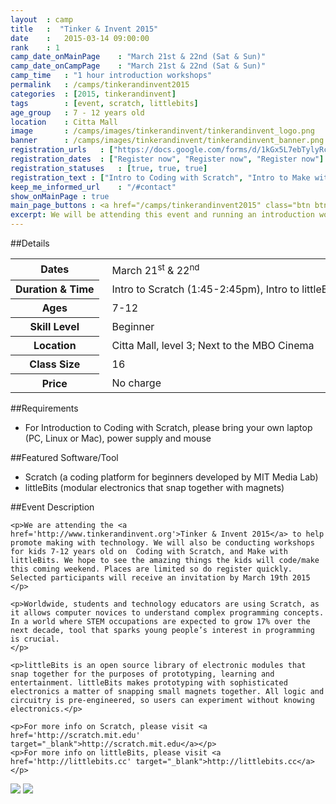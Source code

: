 ```yaml
---
layout	: camp
title 	:  "Tinker & Invent 2015"
date  	:   2015-03-14 09:00:00
rank    : 1
camp_date_onMainPage 	: "March 21st & 22nd (Sat & Sun)"
camp_date_onCampPage 	: "March 21st & 22nd (Sat & Sun)"
camp_time	: "1 hour introduction workshops"
permalink   : /camps/tinkerandinvent2015
categories  : [2015, tinkerandinvent]
tags    	: [event, scratch, littlebits]
age_group 	: 7 - 12 years old
location	: Citta Mall
image		: /camps/images/tinkerandinvent/tinkerandinvent_logo.png
banner		: /camps/images/tinkerandinvent/tinkerandinvent_banner.png
registration_urls	: ["https://docs.google.com/forms/d/1kGx5L7ebTylyRc82-Nsotfd97z15yw7xkTidASF9FXE/viewform", "https://docs.google.com/forms/d/1kS_FtIYfD9Q33WuPqlyt0fs3x7-50QS7u_sfHu9opmI/viewform", "https://docs.google.com/forms/d/1bNw7c8bPUwshYX96-Os2NCwKcqABak1p8gjEFZLddXU/viewform"]
registration_dates	: ["Register now", "Register now", "Register now"]
registration_statuses	: [true, true, true]
registration_text : ["Intro to Coding with Scratch", "Intro to Make with littleBits", "Other Workshops"]
keep_me_informed_url	: "/#contact"
show_onMainPage : true
main_page_buttons : <a href="/camps/tinkerandinvent2015" class="btn btn-lg pad-c btn-primary-pale" target="_blank">Register Now</a>
excerpt: We will be attending this event and running an introduction workshop to Coding with Scratch and Making with littleBits. Places are limited and by invitation, so register quick...!
---
```


##Details
<table style="white-space: nowrap">
    <col width="13%">
    <col width="3%">
    <col width="84%">
    <tr>
		<th>Dates</th>
        <td/>
		<td style='padding:5px 10px 5px 5px'>March 21<sup>st</sup> & 22<sup>nd</sup></td>
	</tr>
    <tr>
		<th>Duration & Time</th>
        <td/>
		<td style='padding:5px 10px 5px 5px'>Intro to Scratch (1:45-2:45pm), Intro to littleBits (4:15-5:15pm)</td>
	</tr>
	<tr>
		<th>Ages</th>
        <td/>
		<td style='padding:5px 10px 5px 5px'>7-12</td>
	</tr>
	<tr>
		<th>Skill Level</th>
        <td/>
		<td style='padding:5px 10px 5px 5px'>Beginner</td>
	</tr>	
	<tr>
		<th>Location</th>
        <td/>
		<td style='padding:5px 10px 5px 5px'>Citta Mall, level 3; Next to the MBO Cinema </td>
	</tr>
	<tr>
		<th>Class Size</th>
        <td/>
		<td style='padding:5px 10px 5px 5px'> 16 </td>
	</tr>
    <tr>
		<th>Price</th>
        <td/>
		<td style='padding:5px 10px 5px 5px'>No charge</td>
	</tr>
</table>

##Requirements
* For Introduction to Coding with Scratch, please bring your own laptop (PC, Linux or Mac), power supply and mouse

##Featured Software/Tool
* Scratch (a coding platform for beginners developed by MIT Media Lab)
* littleBits (modular electronics that snap together with magnets)

##Event Description
<div class="row">
<div class="col-md-8">

    <p>We are attending the <a href='http://www.tinkerandinvent.org'>Tinker & Invent 2015</a> to help promote making with technology. We will also be conducting workshops for kids 7-12 years old on  Coding with Scratch, and Make with littleBits. We hope to see the amazing things the kids will code/make this coming weekend. Places are limited so do register quickly. Selected participants will receive an invitation by March 19th 2015
    </p>

	<p>Worldwide, students and technology educators are using Scratch, as it allows computer novices to understand complex programming concepts. In a world where STEM occupations are expected to grow 17% over the next decade, tool that sparks young people’s interest in programming is crucial. 
	</p>

	<p>littleBits is an open source library of electronic modules that snap together for the purposes of prototyping, learning and entertainment. littleBits makes prototyping with sophisticated electronics a matter of snapping small magnets together. All logic and circuitry is pre-engineered, so users can experiment without knowing electronics.</p>
    
	<p>For more info on Scratch, please visit <a href='http://scratch.mit.edu' target="_blank">http://scratch.mit.edu</a></p>
    <p>For more info on littleBits, please visit <a href='http://littlebits.cc' target="_blank">http://littlebits.cc</a></p>
</div>

<div class="col-md-4">
	<img class="pad img-responsive ctc-camp-imgs" src="http://www7.pcmag.com/media/images/367306-scratch-from-mit.jpg"/>
	<img class="pad img-responsive ctc-camp-imgs" src="http://2013.oshwa.org/files/2013/08/littleBits-Logo.jpg"/>
</div>

</div>
